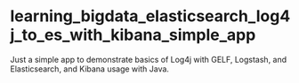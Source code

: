 # learning_bigdata_elasticsearch_log4j_to_es_with_kibana_simple_app
Just a simple app to demonstrate basics of Log4j with GELF, Logstash, and Elasticsearch, and Kibana usage with Java.
